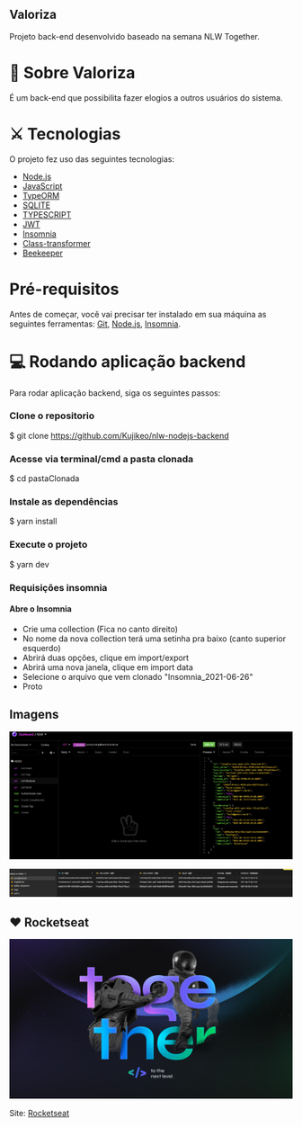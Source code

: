 ## Valoriza

<p>Projeto back-end desenvolvido baseado na semana NLW Together.
</p>

# 🔎 Sobre Valoriza

<p>É um back-end que possibilita fazer elogios a outros usuários do sistema.</p>

# ⚔ Tecnologias

O projeto fez uso das seguintes tecnologias:

- [Node.js](https://nodejs.org/en/)
- [JavaScript](https://www.javascript.com/)
- [TypeORM](https://typeorm.io/#/)
- [SQLITE](https://www.sqlite.org/index.html)
- [TYPESCRIPT](https://www.typescriptlang.org/l)
- [JWT](https://jwt.io/)
- [Insomnia](https://insomnia.rest/)
- [Class-transformer](https://github.com/typestack/class-transformer)
- [Beekeeper](https://www.beekeeperstudio.io/)

# Pré-requisitos

Antes de começar, você vai precisar ter instalado em sua máquina as seguintes ferramentas:
[Git](https://git-scm.com), [Node.js](https://nodejs.org/en/), [Insomnia](https://insomnia.rest/).

# 💻 Rodando aplicação backend

<p> Para rodar aplicação backend, siga os seguintes passos: </p>

### Clone o repositorio

\$ git clone <https://github.com/Kujikeo/nlw-nodejs-backend>

### Acesse via terminal/cmd a pasta clonada

\$ cd pastaClonada

### Instale as dependências

\$ yarn install

### Execute o projeto

\$ yarn dev

### Requisições insomnia

#### Abre o Insomnia

- Crie uma collection (Fica no canto direito)
- No nome da nova collection terá uma setinha pra baixo (canto superior esquerdo)
- Abrirá duas opções, clique em import/export
- Abrirá uma nova janela, clique em import data
- Selecione o arquivo que vem clonado "Insomnia_2021-06-26"
- Proto

## Imagens

<p align="center"><img src="src/imgs/insomnia01.PNG" ></p>
<p align="center"><img src="src/imgs/beekeper.PNG" ></p>

## ❤️ Rocketseat

<p align="center"><img src="src/imgs/nlw.png" ></p>

Site:
[Rocketseat](https://rocketseat.com.br/)
